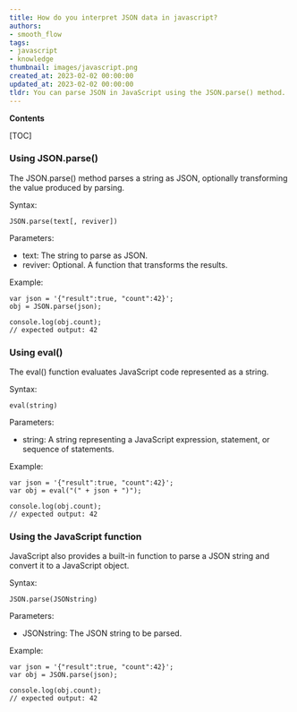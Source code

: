 ```yaml
---
title: How do you interpret JSON data in javascript?
authors:
- smooth_flow
tags:
- javascript
- knowledge
thumbnail: images/javascript.png
created_at: 2023-02-02 00:00:00
updated_at: 2023-02-02 00:00:00
tldr: You can parse JSON in JavaScript using the JSON.parse() method.
---
```


**Contents**

[TOC]

### Using JSON.parse()

The JSON.parse() method parses a string as JSON, optionally transforming the value produced by parsing.

Syntax:

```
JSON.parse(text[, reviver])
```

Parameters:

- text: The string to parse as JSON.
- reviver: Optional. A function that transforms the results.

Example:

```
var json = '{"result":true, "count":42}';
obj = JSON.parse(json);

console.log(obj.count);
// expected output: 42
```

### Using eval()

The eval() function evaluates JavaScript code represented as a string.

Syntax:

```
eval(string)
```

Parameters:

- string: A string representing a JavaScript expression, statement, or sequence of statements.

Example:

```
var json = '{"result":true, "count":42}';
var obj = eval("(" + json + ")");

console.log(obj.count);
// expected output: 42
```

### Using the JavaScript function

JavaScript also provides a built-in function to parse a JSON string and convert it to a JavaScript object.

Syntax:

```
JSON.parse(JSONstring)
```

Parameters:

- JSONstring: The JSON string to be parsed.

Example:

```
var json = '{"result":true, "count":42}';
var obj = JSON.parse(json);

console.log(obj.count);
// expected output: 42
```
